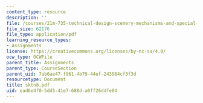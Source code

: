 ```yaml
---
content_type: resource
description: ''
file: /courses/21m-735-technical-design-scenery-mechanisms-and-special-effects-spring-2004/ead6e4f05dd541e7688da6ff26ddfe04_sktn8.pdf
file_size: 62176
file_type: application/pdf
learning_resource_types:
- Assignments
license: https://creativecommons.org/licenses/by-nc-sa/4.0/
ocw_type: OCWFile
parent_title: Assignments
parent_type: CourseSection
parent_uid: 7ab6ae47-f961-4b79-44ef-243984cf3f3d
resourcetype: Document
title: sktn8.pdf
uid: ead6e4f0-5dd5-41e7-688d-a6ff26ddfe04
---
```

